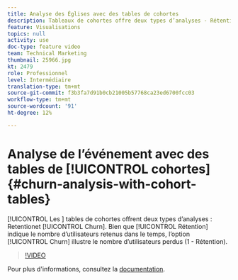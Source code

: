 ```yaml
---
title: Analyse des Églises avec des tables de cohortes
description: Tableaux de cohortes offre deux types d’analyses - Rétention et Égalité. Bien que l’option Rétention indique le nombre d’utilisateurs retenus au fil du temps, elle indique le nombre d’utilisateurs perdus (1 - Rétention).
feature: Visualisations
topics: null
activity: use
doc-type: feature video
team: Technical Marketing
thumbnail: 25966.jpg
kt: 2479
role: Professionnel
level: Intermédiaire
translation-type: tm+mt
source-git-commit: f3b3fa7d91b0cb21005b57768ca23ed6700fcc03
workflow-type: tm+mt
source-wordcount: '91'
ht-degree: 12%

---
```



#  Analyse de l’événement avec des tables de  [!UICONTROL cohortes] {#churn-analysis-with-cohort-tables}

[!UICONTROL Les ] tables de cohortes offrent deux types d’analyses :   Retentionet  [!UICONTROL Churn]. Bien que [!UICONTROL Rétention] indique le nombre d’utilisateurs retenus dans le temps, l’option [!UICONTROL Churn] illustre le nombre d’utilisateurs perdus (1 - Rétention).

>[!VIDEO](https://video.tv.adobe.com/v/25966/?quality=12)

Pour plus d&#39;informations, consultez la [documentation](https://marketing.adobe.com/resources/help/fr_FR/analytics/analysis-workspace/cohort_analysis.html).

